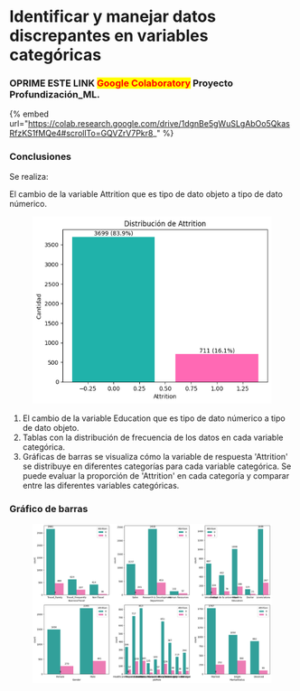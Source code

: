 # Identificar y manejar datos discrepantes en variables categóricas

### OPRIME ESTE LINK <mark style="color:red;">Google Colaboratory</mark> Proyecto Profundización\_ML.

{% embed url="https://colab.research.google.com/drive/1dgnBe5gWuSLgAbOo5QkasRfzKS1fMQe4#scrollTo=GQVZrV7Pkr8_" %}

### Conclusiones

Se realiza:

El cambio de la variable Attrition que es tipo de dato objeto a tipo de dato númerico.

<figure><img src="../.gitbook/assets/image (50).png" alt=""><figcaption></figcaption></figure>

1. El cambio de la variable Education que es tipo de dato númerico a tipo de dato objeto.
2. Tablas con la distribución de frecuencia de los datos en cada variable categórica.
3. Gráficas de barras se visualiza cómo la variable de respuesta 'Attrition' se distribuye en diferentes categorías para cada variable categórica. Se puede evaluar la proporción de 'Attrition' en cada categoría y comparar entre las diferentes variables categóricas.&#x20;

### Gráfico de barras

<figure><img src="../.gitbook/assets/image (51).png" alt=""><figcaption></figcaption></figure>
